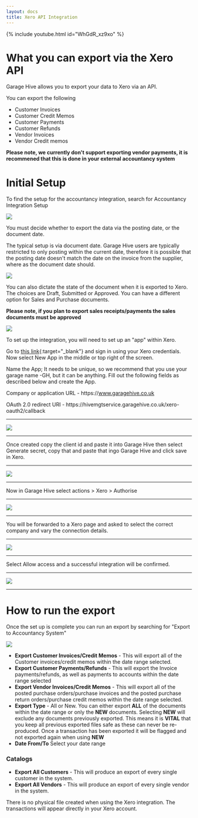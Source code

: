 ```yaml
---
layout: docs
title: Xero API Integration
---
```

{% include youtube.html id="WhGdR_xz9xo" %}

# What you can export via the Xero API

Garage Hive allows you to export your data to Xero via an API. 

You can export the following

* Customer Invoices
* Customer Credit Memos
* Customer Payments
* Customer Refunds
* Vendor Invoices
* Vendor Credit memos

**Please note, we currently don't support exporting vendor payments, it is recommened that this is done in your external accountancy system**

# Initial Setup


To find the setup for the accountancy integration, search for Accountancy Integration Setup 

![](media/garagehive-export-setup-search.png)

You must decide whether to export the data via the posting date, or the document date. 

The typical setup is via document date. Garage Hive users are typically restricted to only posting within the current date, therefore it is possible that the posting date doesn't match the date on the invoice from the supplier, where as the document date should.

![](media/garagehive-export-setup.png)

You can also dictate the state of the document when it is exported to Xero. The choices are Draft, Submitted or Approved. You can have a different option for Sales and Purchase documents.

**Please note, if you plan to export sales receipts/payments the sales documents must be approved**

![](media/garagehive-xero-setup.png)

To set up the integration, you will need to set up an "app" within Xero. 

Go to [this link](https://developer.xero.com/myapps/){:target="_blank"} and sign in using your Xero credentials.
Now select New App in the middle or top right of the screen.

Name the App; It needs to be unique, so we recommend that you use your garage name -GH, but it can be anything. Fill out the following fields as described below and create the App.

Company or application URL - ht<span>tps://www.garagehive.co.uk

OAuth 2.0 redirect URI - ht<span>tps://hivemgtservice.garagehive.co.uk/xero-oauth2/callback

---

![](media/xero-2-orth-app.png)

---

Once created copy the client id and paste it into Garage Hive then select Generate secret, copy that and paste that ingo Garage Hive and click save in Xero.

---

![](media/xero-2-orth-app-2.png)

---

Now in Garage Hive select actions > Xero > Authorise

---

![](media/xero-2-orth-app-3.png)

---

You will be forwarded to a Xero page and asked to select the correct company and vary the connection details. 

---

![](media/xero-2-orth-app-4.png)

---

Select Allow access and a successful integration will be confirmed.

---

![](media/xero-2-orth-app-5.png)

---

# How to run the export 

Once the set up is complete you can run an export by searching for "Export to Accountancy System" 

![](media/garagehive-accountacy-export.png)

* **Export Customer Invoices/Credit Memos** - This will export all of the Customer invoices/credit memos within the date range selected. 
* **Export Customer Payments/Refunds** - This will export the Invoice payments/refunds, as well as payments to accounts within the date range selected
* **Export Vendor Invoices/Credit Memos** - This will export all of the posted purchase orders/purchase invoices and the posted purchase return orders/purchase credit memos within the date range selected. 
* **Export Type** - All or New. You can either export **ALL** of the documents within the date range or only the **NEW** documents. Selecting **NEW** will exclude any documents previously exported. This means it is **VITAL** that you keep all previous exported files safe as these can never be re-produced. Once a transaction has been exported it will be flagged and not exported again when using **NEW**
* **Date From/To** Select your date range

### Catalogs

* **Export All Customers** - This will produce an export of every single customer in the system.
* **Export All Vendors** - This will produce an export of every single vendor in the system. 

There is no physical file created when using the Xero integration. The transactions will appear directly in your Xero account. 
